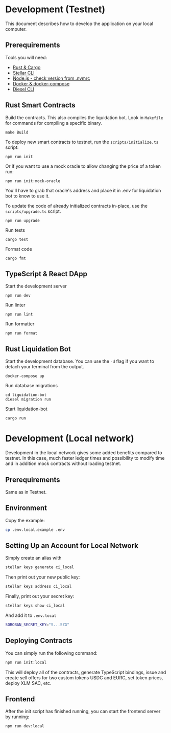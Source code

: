 # Development (Testnet)

This document describes how to develop the application on your local computer.

## Prerequirements

Tools you will need:

- [Rust & Cargo](https://www.rust-lang.org/learn/get-started)
- [Stellar CLI](https://developers.stellar.org/docs/tools/cli/install-cli)
- [Node.js - check version from .nvmrc](https://nodejs.org/en)
- [Docker & docker-compose](https://docs.docker.com/compose/install/)
- [Diesel CLI](https://diesel.rs/guides/getting-started#installing-diesel-cli)

## Rust Smart Contracts

Build the contracts. This also compiles the liquidation bot.
Look in `Makefile` for commands for compiling a specific binary.

```
make Build
```

To deploy new smart contracts to testnet, run the `scripts/initialize.ts` script:

```
npm run init
```

Or if you want to use a mock oracle to allow changing the price of a token run:

```
npm run init:mock-oracle
```

You'll have to grab that oracle's address and place it in .env for liquidation bot to know to use it.

To update the code of already initialized contracts in-place, use the `scripts/upgrade.ts` script.

```
npm run upgrade
```

Run tests

```
cargo test
```

Format code

```
cargo fmt
```

## TypeScript & React DApp

Start the development server

```
npm run dev
```

Run linter

```
npm run lint
```

Run formatter

```
npm run format
```

## Rust Liquidation Bot

Start the development database. You can use the `-d` flag if you want to detach your terminal from the output.

```
docker-compose up
```

Run database migrations

```
cd liquidation-bot
diesel migration run
```

Start liquidation-bot

```
cargo run
```

# Development (Local network)

Development in the local network gives some added benefits compared to testnet. In this case, much faster ledger times and possibility to modify time and in addition mock contracts without loading testnet.

## Prerequirements

Same as in Testnet.

## Environment

Copy the example:

```sh
cp .env.local.example .env
```

## Setting Up an Account for Local Network

Simply create an alias with

```sh
stellar keys generate ci_local
```

Then print out your new public key:

```sh
stellar keys address ci_local
```

Finally, print out your secret key:

```sh
stellar keys show ci_local
```

And add it to `.env.local`

```sh
SOROBAN_SECRET_KEY="S...SZG"
```

## Deploying Contracts

You can simply run the following command:

```sh
npm run init:local
```

This will deploy all of the contracts, generate TypeScript bindings, issue and create sell offers for two custom tokens USDC and EURC, set token prices, deploy XLM SAC, etc.

## Frontend

After the init script has finished running, you can start the frontend server by running:

```sh
npm run dev:local
```
